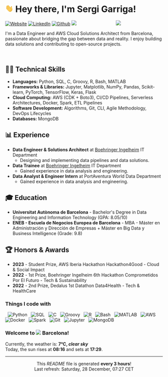 <h1><img src="https://raw.githubusercontent.com/ABSphreak/ABSphreak/master/gifs/Hi.gif" height="25px"> Hey there, I'm Sergi Garriga!</h1>

<img align="right" src="https://i.giphy.com/media/v1.Y2lkPTc5MGI3NjExZGd6cjhlaHhwZW0ydWJ4OHh2Zmp4NjJ1bXp1MnEzYnhrbTZvOXJmbSZlcD12MV9pbnRlcm5hbF9naWZfYnlfaWQmY3Q9cw/ZejHdJFD5W714EYMwU/giphy.gif" width='150'/> 

[![Website](https://img.shields.io/badge/Website-CC5500?style=for-the-badge&logo=&logoColor=white)](http://sergigarrigamas.com/)
[![LinkedIn](https://img.shields.io/badge/LinkedIn-0077B5?style=for-the-badge&logo=linkedin&logoColor=white)](https://www.linkedin.com/in/sergigarrigamas)
[![Github](https://img.shields.io/badge/GitHub-12100E?style=for-the-badge&logo=github&logoColor=white)](https://github.com/sergigarriga)
![](https://komarev.com/ghpvc/?username=sergigarriga&color=green&style=for-the-badge&label=Profile+Views&base=352&abbreviated=true)

I'm a Data Engineer and AWS Cloud Solutions Architect from Barcelona, passionate about bridging the gap between data and reality. I enjoy building data solutions and contributing to open-source projects.

<br>

## 👨‍💻 Technical Skills

- **Languages:** Python, SQL, C, Groovy, R, Bash, MATLAB
- **Frameworks & Libraries:** Jupyter, Matplotlib, NumPy, Pandas, Scikit-learn, PyTorch, TensorFlow, Keras, Flask
- **Cloud Computing:** AWS (CDK + Boto3), CI/CD Pipelines, Serverless Architectures, Docker, Spark, ETL Pipelines
- **Software Development:**  Algorithms, Git, CLI, Agile Methodology, DevOps Lifecycles
- **Databases:** MongoDB 

## 📊  Experience

- **Data Engineer & Solutions Architect** at <a href="https://github.com/Boehringer-Ingelheim" target="_blank">Boehringer Ingelheim</a> IT Department
    - Designing and implementing data pipelines and data solutions.
- **Data Trainee** at <a href="https://github.com/Boehringer-Ingelheim" target="_blank">Boehringer Ingelheim</a> IT Department
    - Gained experience in data analysis and engineering.
- **Data Analyst & Engineer Intern** at PortAventura World Data Department
    - Gained experience in data analysis and engineering.

## 🎓 Education

- **Universitat Autònoma de Barcelona** - Bachelor's Degree in Data Engineering and Information Technology (GPA: 8.05/10)
- **ENEB - Escuela de Negocios Europea de Barcelona** - MBA - Máster en Administración y Dirección de Empresas + Máster en Big Data y Business Intelligence (Grade: 9.8)

## 🏆 Honors & Awards

- **2023** - Student Prize, AWS Iberia Hackathon Hackathon4Good - Cloud & Social Impact
- **2022** - 1st Prize, Boehringer Ingelheim 6th Hackathon Comprometidos Por El Futuro - Tech & Sustainability
- **2022** - 2nd Prize, Dedalus 1st Datathon Data4Health - Tech & HealthCare


<h3>Things I code with</h3>
<p>
  <img alt="Python" src="https://img.shields.io/badge/Python-3776AB?style=flat-square&logo=python&logoColor=white" />
  <img alt="SQL" src="https://img.shields.io/badge/SQL-003B57?style=flat-square&logo=mysql&logoColor=white" />
  <img alt="C" src="https://img.shields.io/badge/C-A8B9CC?style=flat-square&logo=c&logoColor=white" />
  <img alt="Groovy" src="https://img.shields.io/badge/Groovy-4298B8?style=flat-square&logo=groovy&logoColor=white" />
  <img alt="R" src="https://img.shields.io/badge/R-276DC3?style=flat-square&logo=r&logoColor=white" />
  <img alt="Bash" src="https://img.shields.io/badge/Bash-4EAA25?style=flat-square&logo=gnu-bash&logoColor=white" />
  <img alt="MATLAB" src="https://img.shields.io/badge/MATLAB-E16737?style=flat-square&logo=mathworks&logoColor=white" />
  <img alt="AWS" src="https://img.shields.io/badge/AWS-232F3E?style=flat-square&logo=amazon-aws&logoColor=white" />
  <img alt="Docker" src="https://img.shields.io/badge/Docker-2496ED?style=flat-square&logo=docker&logoColor=white" />
  <img alt="Spark" src="https://img.shields.io/badge/Spark-E25A1C?style=flat-square&logo=apache-spark&logoColor=white" />
  <img alt="Git" src="https://img.shields.io/badge/Git-F05032?style=flat-square&logo=git&logoColor=white" />
  <img alt="Jupyter" src="https://img.shields.io/badge/Jupyter-F37626?style=flat-square&logo=jupyter&logoColor=white" />
  <img alt="MongoDB" src="https://img.shields.io/badge/MongoDB-47A248?style=flat-square&logo=mongodb&logoColor=white" /> 
</p>


<h3>Welcome to <img src="https://cdn-icons-png.flaticon.com/256/10600/10600730.png" width="13"/> Barcelona!</h3>
Currently, the weather is: <b> 7°C, <i>clear sky</i></b></br>Today, the sun rises at <b>08:16</b> and sets at <b>17:29</b>.</p>


------------
<p align="center">This <i>README</i> file is generated <b>every 3 hours</b>!</br>Last refresh: Saturday, 28 December, 07:27 CET</p>
